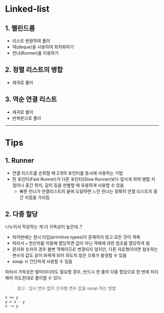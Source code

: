# Linked-list
## 1. 팰린드롬
- 리스트 변환하여 풀이
- 덱(deque)을 사용하여 최적화하기
- 런너(Runner)를 이용하기
## 2. 정렬 리스트의 병합
- 재귀로 풀이
## 3. 역순 연결 리스트
- 재귀로 풀이
- 반복문으로 풀이
------------------------------
# Tips
## 1. Runner
- 연결 리스트를 순회할 때 2개의 포인터를 동시에 사용하는 기법
- 한 포인터(Fast Runner)가 다른 포인터(Slow Runner)보다 앞서게 하여 병합 지점이나 중간 위치, 길이 등을 판별할 때 유용하게 사용할 수 있음
  - 빠른 런너가 연결리스트의 끝에 도달하면 느린 런너는 정확히 연결 리스트의 중간 지점을 가리킴
## 2. 다중 할당
나누어서 작성하는 게 더 가독성이 높은데..?
- 파이썬에는 원시 타입(primitive types)이 존재하지 않고 모든 것이 객체
- 따라서 `=` 연산자를 이용해 할당하면 값이 아닌 객체에 대한 참조를 할당하게 됨
- 문자와 숫자의 경우 불변 객체이므로 변경되지 않지만, 다른 자료형이라면 참조하는 변수의 값도 같이 바뀌게 되어 의도치 않은 오류가 발생할 수 있음
- swap 시 간단하게 사용할 수 있음<br>

따라서 가독성은 떨어지더라도 필요할 경우, 반드시 한 줄의 다중 할당으로 한 번에 처리해야 의도한대로 풀이할 수 있다.
> 참고 : 임시 변수 없이 숫자형 변수 값을 swap 하는 방법
```
x += y
y = x - y
x -= y
```
